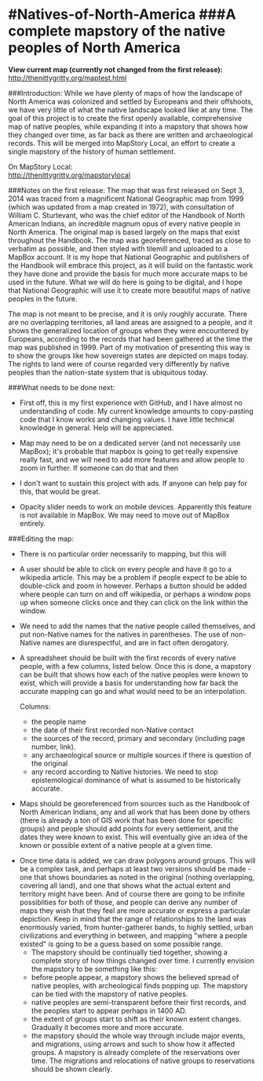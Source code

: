 #Natives-of-North-America
###A complete mapstory of the native peoples of North America
========================
<b>View current map (currently not changed from the first release):</b>
<br>http://thenittygritty.org/maptest.html

###Introduction:
While we have plenty of maps of how the landscape of North America was colonized and settled by Europeans and their offshoots, we have very little of what the native landscape looked like at any time. The goal of this project is to create the first openly available, comprehensive map of native peoples, while expanding it into a mapstory that shows how they changed over time, as far back as there are written and archaeological records. This will be merged into MapStory Local, an effort to create a single mapstory of the history of human settlement.

On MapStory Local:
<br>http://thenittygritty.org/mapstorylocal


###Notes on the first release:
The map that was first released on Sept 3, 2014 was traced from a magnificent National Geographic map from 1999 (which was updated from a map created in 1972), with consultation of William C. Sturtevant, who was the chief editor of the Handbook of North American Indians, an incredible magnum opus of every native people in North America. The original map is based largely on the maps that exist throughout the Handbook. The map was georeferenced, traced as close to verbatim as possible, and then styled with tilemill and uploaded to a MapBox account. It is my hope that National Geographic and publishers of the Handbook will embrace this project, as it will build on the fantastic work they have done and provide the basis for much more accurate maps to be used in the future. What we will do here is going to be digital, and I hope that National Geographic will use it to create more beautiful maps of native peoples in the future.

The map is not meant to be precise, and it is only roughly accurate. There are no overlapping territories, all land areas are assigned to a people, and it shows the generalized location of groups when they were encountered by Europeans, according to the records that had been gathered at the time the map was published in 1999. Part of my motivation of presenting this way is to show the groups like how sovereign states are depicted on maps today. The rights to land were of course regarded very differently by native peoples than the nation-state system that is ubiquitous today.

###What needs to be done next:
* First off, this is my first experience with GitHub, and I have almost no understanding of code. My current knowledge amounts to copy-pasting code that I know works and changing values. I have little technical knowledge in general. Help will be appreciated.

* Map may need to be on a dedicated server (and not necessarily use MapBox); it's probable that mapbox is going to get really expensive really fast, and we will need to add more features and allow people to zoom in further. If someone can do that and then 
* I don't want to sustain this project with ads. If anyone can help pay for this, that would be great.

* Opacity slider needs to work on mobile devices. Apparently this feature is not available in MapBox. We may need to move out of MapBox entirely. 

###Editing the map:
* There is no particular order necessarily to mapping, but this will 

* A user should be able to click on every people and have it go to a wikipedia article. This may be a problem if people expect to be able to double-click and zoom in however. Perhaps a button should be added where people can turn on and off wikipedia, or perhaps a window pops up when someone clicks once and they can click on the link within the window.

* We need to add the names that the native people called themselves, and put non-Native names for the natives in parentheses. The use of non-Native names are disrespectful, and are in fact often derogatory.

* A spreadsheet should be built with the first records of every native people, with a few columns, listed below. Once this is done, a mapstory can be built that shows how each of the native peoples were known to exist, which will provide a basis for understanding how far back the accurate mapping can go and what would need to be an interpolation.

  Columns:
  * the people name
  * the date of their first recorded non-Native contact
  * the sources of the record, primary and secondary (including page number, link).
  * any archaeological source or multiple sources if there is question of the original
  * any record according to Native histories. We need to stop epistemological dominance of what is assumed to be historically accurate.

- Maps should be georeferenced from sources such as the Handbook of North American Indians, any and all work that has been done by others (there is already a ton of GIS work that has been done for specific groups) and people should add points for every settlement, and the dates they were known to exist. This will eventually give an idea of the known or possible extent of a native people at a given time.

* Once time data is added, we can draw polygons around groups. This will be a complex task, and perhaps at least two versions should be made - one that shows boundaries as noted in the original (nothing overlapping, covering all land), and one that shows what the actual extent and territory might have been. And of course there are going to be infinite possiblities for both of those, and people can derive any number of maps they wish that they feel are more accurate or express a particular depiction. Keep in mind that the range of relationships to the land was enormously varied, from hunter-gatherer bands, to highly settled, urban civilizations and everything in between, and mapping "where a people existed" is going to be a guess based on some possible range.
  * The mapstory should be continually tied together, showing a complete story of how things changed over time. I currently envision the mapstory to be something like this:
  * before people appear, a mapstory shows the believed spread of native peoples, with archeological finds popping up. The mapstory can be tied with the mapstory of native peoples.
  * native peoples are semi-transparent before their first records, and the peoples start to appear perhaps in 1400 AD.
  * the extent of groups start to shift as their known extent changes. Gradually it becomes more and more accurate.
  * the mapstory should the whole way through include major events, and migrations, using arrows and such to show how it affected groups. A mapstory is already complete of the reservations over time. The migrations and relocations of native groups to reservations should be shown clearly.


